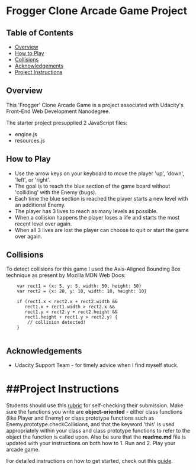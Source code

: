 # Frogger Clone Arcade Game Project

## Table of Contents

* [Overview](#overview)
* [How to Play](#how-to-play)
* [Collisions](#collisions)
* [Acknowledgements](#acknowledgements)
* [Project Instructions](#project-instructions)

## Overview
This 'Frogger' Clone Arcade Game is a project associated with Udacity's Front-End Web Development Nanodegree.

The starter project presupplied 2 JavaScript files:
- engine.js
- resources.js

## How to Play
* Use the arrow keys on your keyboard to move the player 'up', 'down', 'left', or 'right'.
* The goal is to reach the blue section of the game board without 'colliding' with the Enemy (bugs).
* Each time the blue section is reached the player starts a new level with an additional Enemy.
* The player has 3 lives to reach as many levels as possible.
* When a collision happens the player loses a life and starts the most recent level over again.
* When all 3 lives are lost the player can choose to quit or start the game over again.

## Collisions
To detect collisions for this game I used the Axis-Aligned Bounding Box technique as present by Mozilla MDN Web Docs:

```
    var rect1 = {x: 5, y: 5, width: 50, height: 50}
    var rect2 = {x: 20, y: 10, width: 10, height: 10}

    if (rect1.x < rect2.x + rect2.width &&
       rect1.x + rect1.width > rect2.x &&
       rect1.y < rect2.y + rect2.height &&
       rect1.height + rect1.y > rect2.y) {
        // collision detected!
    }


```
## Acknowledgements

* Udacity Support Team - for timely advice when I find myself stuck.


##Project Instructions
===============================

Students should use this [rubric](https://review.udacity.com/#!/projects/2696458597/rubric) for self-checking their submission. Make sure the functions you write are **object-oriented** - either class functions (like Player and Enemy) or class prototype functions such as Enemy.prototype.checkCollisions, and that the keyword 'this' is used appropriately within your class and class prototype functions to refer to the object the function is called upon. Also be sure that the **readme.md** file is updated with your instructions on both how to 1. Run and 2. Play your arcade game.

For detailed instructions on how to get started, check out this [guide](https://docs.google.com/document/d/1v01aScPjSWCCWQLIpFqvg3-vXLH2e8_SZQKC8jNO0Dc/pub?embedded=true).

